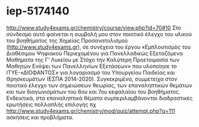 # iep-5174140
http://www.study4exams.gr/chemistry/course/view.php?id=70#10    Στο σύνδεσμο αυτό φαίνεται η συμβολή μου στον ποιοτικό έλεγχο του υλικού του βοηθήματος της Χημείας Προσανατολισμού
(http://www.study4exams.gr), σε συνέχεια του έργου «Εμπλουτισμός του Διαθέσιμου Ψηφιακού Περιεχομένου για Πανελλαδικώς Εξεταζόμενα Μαθήματα της Γ’ Λυκείου με Στόχο την Καλύτερη Προετοιμασία των Μαθητών Ενόψει των Πανελληνίων Εξετάσεων» που υλοποίησε το ΙΤΥΕ-«ΔΙΟΦΑΝΤΟΣ» για λογαριασμό του Υπουργείου Παιδείας και Θρησκευμάτων (ΕΣΠΑ 2014-2020). Συγκεκριμένα, συμμετείχα στον ποιοτικό έλεγχο των σημειώσεων θεωρίας, των επαναληπτικών θεμάτων και των διαγωνισμάτων του 6ου και 7ου κεφαλαίου του βοηθήματος. Ενδεικτικά, στα επαναληπτικά θέματα συμπεριλαμβάνονται διαδραστικές ερωτήσεις πολλαπλής επιλογής πχ http://www.study4exams.gr/chemistry/mod/quiz/attempt.php?q=111  ασκήσεις και προβλήματα. 
